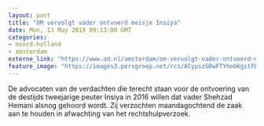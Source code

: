 ```yaml
---
layout: post
title: "OM vervolgt vader ontvoerd meisje Insiya"
date: Mon, 13 May 2019 09:13:00 GMT
categories: 
- noord-holland 
- amsterdam 
externe_link: "https://www.ad.nl/amsterdam/om-vervolgt-vader-ontvoerd-meisje-insiya~a761c85f/"
feature_image: "https://images3.persgroep.net/rcs/ACypszGDwFTYho6KgitFDD0VymA/diocontent/148212695/_fitwidth/400/?appId=21791a8992982cd8da851550a453bd7f&quality=0.7"
---
```


De advocaten van de verdachten die terecht staan voor de ontvoering van de destijds tweejarige peuter Insiya in 2016 willen dat vader Shehzad Hemani alsnog gehoord wordt. Zij verzochten maandagochtend de zaak aan te houden in afwachting van het rechtshulpverzoek.
